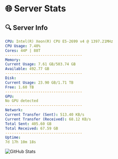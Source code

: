 # 🌐 Server Stats
## 🔍 Server Info
```yaml
CPU: Intel(R) Xeon(R) CPU E5-2699 v4 @ 1397.21MHz
CPU Usage: 7.40%
Cores: 44P | 88T
-----------------------------------
Memory:
Current Usage: 7.61 GB/503.74 GB
Available: 492.77 GB
-----------------------------------
Disk:
Current Usage: 23.90 GB/1.71 TB
Free: 1.60 TB
-----------------------------------
GPU:
No GPU detected
-----------------------------------
Network:
Current Transfer (Sent): 513.40 KB/s
Current Transfer (Received): 68.12 KB/s
Total Sent: 405.60 GB
Total Received: 67.59 GB
-----------------------------------
Uptime:
7d 17h 10m 18s
```
![GitHub Stats](https://img.shields.io/badge/Updated-2025-04-27_10:19:06-blue)